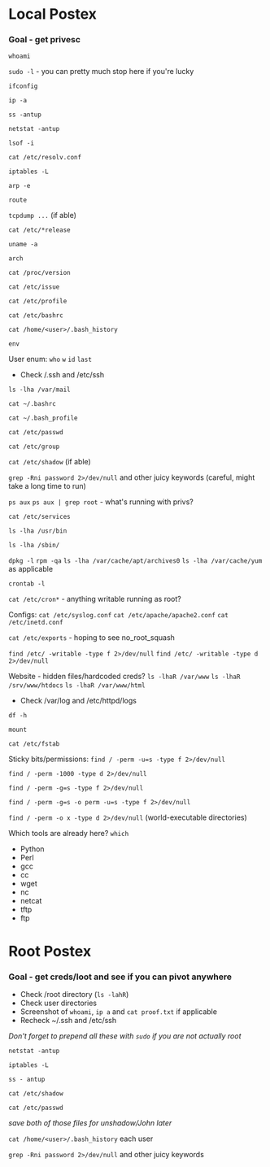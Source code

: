 # Local Postex
### Goal - get privesc

`whoami`

`sudo -l` - you can pretty much stop here if you're lucky

`ifconfig`

`ip -a`

`ss -antup`

`netstat -antup`

`lsof -i`

`cat /etc/resolv.conf`

`iptables -L`

`arp -e`

`route`

`tcpdump ...` (if able)

`cat /etc/*release`

`uname -a`

`arch`

`cat /proc/version`

`cat /etc/issue`

`cat /etc/profile`

`cat /etc/bashrc`

`cat /home/<user>/.bash_history`

`env`

User enum: `who` `w` `id` `last`
- Check /.ssh and /etc/ssh

`ls -lha /var/mail`

`cat ~/.bashrc`

`cat ~/.bash_profile`

`cat /etc/passwd`

`cat /etc/group`

`cat /etc/shadow` (if able)

`grep -Rni password 2>/dev/null` and other juicy keywords (careful, might take a long time to run)

`ps aux` `ps aux | grep root` - what's running with privs?

`cat /etc/services`

`ls -lha /usr/bin`

`ls -lha /sbin/`

`dpkg -l` `rpm -qa` `ls -lha /var/cache/apt/archives0` `ls -lha /var/cache/yum` as applicable

`crontab -l`

`cat /etc/cron*` - anything writable running as root?

Configs: `cat /etc/syslog.conf` `cat /etc/apache/apache2.conf` `cat /etc/inetd.conf`

`cat /etc/exports` - hoping to see no_root_squash

`find /etc/ -writable -type f 2>/dev/null`
`find /etc/ -writable -type d 2>/dev/null`

Website - hidden files/hardcoded creds?
`ls -lhaR /var/www` `ls -lhaR /srv/www/htdocs` `ls -lhaR /var/www/html`
- Check /var/log and /etc/httpd/logs

`df -h`

`mount`

`cat /etc/fstab`

Sticky bits/permissions:
`find / -perm -u=s -type f 2>/dev/null`

`find / -perm -1000 -type d 2>/dev/null`

`find / -perm -g=s -type f 2>/dev/null`

`find / -perm -g=s -o perm -u=s -type f 2>/dev/null`

`find / -perm -o x -type d 2>/dev/null` (world-executable directories)

Which tools are already here?
`which`
- Python
- Perl
- gcc
- cc
- wget
- nc
- netcat
- tftp
- ftp

# Root Postex
### Goal - get creds/loot and see if you can pivot anywhere
- Check /root directory (`ls -lahR`)
- Check user directories
- Screenshot of `whoami`, `ip a` and `cat proof.txt` if applicable
- Recheck ~/.ssh and /etc/ssh

*Don't forget to prepend all these with `sudo` if you are not actually root*

`netstat -antup`

`iptables -L`

`ss - antup`

`cat /etc/shadow`

`cat /etc/passwd`

*save both of those files for unshadow/John later*

`cat /home/<user>/.bash_history` each user

`grep -Rni password 2>/dev/null` and other juicy keywords


